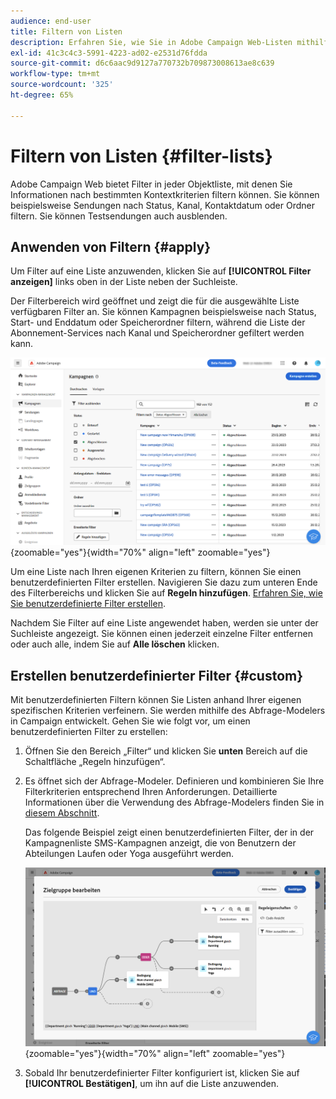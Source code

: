 ```yaml
---
audience: end-user
title: Filtern von Listen
description: Erfahren Sie, wie Sie in Adobe Campaign Web-Listen mithilfe integrierter und benutzerdefinierter Filter filtern.
exl-id: 41c3c4c3-5991-4223-ad02-e2531d76fdda
source-git-commit: d6c6aac9d9127a770732b709873008613ae8c639
workflow-type: tm+mt
source-wordcount: '325'
ht-degree: 65%

---
```


# Filtern von Listen {#filter-lists}

Adobe Campaign Web bietet Filter in jeder Objektliste, mit denen Sie Informationen nach bestimmten Kontextkriterien filtern können. Sie können beispielsweise Sendungen nach Status, Kanal, Kontaktdatum oder Ordner filtern. Sie können Testsendungen auch ausblenden.

## Anwenden von Filtern {#apply}

Um Filter auf eine Liste anzuwenden, klicken Sie auf **[!UICONTROL Filter anzeigen]** links oben in der Liste neben der Suchleiste.

Der Filterbereich wird geöffnet und zeigt die für die ausgewählte Liste verfügbaren Filter an. Sie können Kampagnen beispielsweise nach Status, Start- und Enddatum oder Speicherordner filtern, während die Liste der Abonnement-Services nach Kanal und Speicherordner gefiltert werden kann.

![Bereich „Filter“ mit verfügbaren Filtern für Listen](assets/filters-pane.png){zoomable="yes"}{width="70%" align="left" zoomable="yes"}

Um eine Liste nach Ihren eigenen Kriterien zu filtern, können Sie einen benutzerdefinierten Filter erstellen. Navigieren Sie dazu zum unteren Ende des Filterbereichs und klicken Sie auf **Regeln hinzufügen**. [Erfahren Sie, wie Sie benutzerdefinierte Filter erstellen](#custom).

Nachdem Sie Filter auf eine Liste angewendet haben, werden sie unter der Suchleiste angezeigt. Sie können einen jederzeit einzelne Filter entfernen oder auch alle, indem Sie auf **Alle löschen** klicken.

## Erstellen benutzerdefinierter Filter {#custom}

Mit benutzerdefinierten Filtern können Sie Listen anhand Ihrer eigenen spezifischen Kriterien verfeinern. Sie werden mithilfe des Abfrage-Modelers in Campaign entwickelt. Gehen Sie wie folgt vor, um einen benutzerdefinierten Filter zu erstellen:

1. Öffnen Sie den Bereich „Filter“ und klicken Sie **unten** Bereich auf die Schaltfläche „Regeln hinzufügen“.

1. Es öffnet sich der Abfrage-Modeler. Definieren und kombinieren Sie Ihre Filterkriterien entsprechend Ihren Anforderungen. Detaillierte Informationen über die Verwendung des Abfrage-Modelers finden Sie in [diesem Abschnitt](../query/query-modeler-overview.md).

   Das folgende Beispiel zeigt einen benutzerdefinierten Filter, der in der Kampagnenliste SMS-Kampagnen anzeigt, die von Benutzern der Abteilungen Laufen oder Yoga ausgeführt werden.

   ![Beispiel für einen benutzerdefinierten Filter mit nach Abteilung gefilterten SMS-Kampagnen](assets/filters-sample.png){zoomable="yes"}{width="70%" align="left" zoomable="yes"}

1. Sobald Ihr benutzerdefinierter Filter konfiguriert ist, klicken Sie auf **[!UICONTROL Bestätigen]**, um ihn auf die Liste anzuwenden.